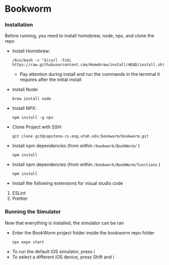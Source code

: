 # Bookworm

### Installation
Before running, you need to install homebrew, node, npx, and clone the repo
* Install Homebrew:
    ```
    /bin/bash -c "$(curl -fsSL https://raw.githubusercontent.com/Homebrew/install/HEAD/install.sh)"
    ```
  * Pay attention during install and run the commands in the terminal it requires after the initial install
* Install Node:
    ```
    brew install node
    ```
* Install NPX:
    ```
    npm install -g npx
    ```
* Clone Project with SSH:
    ```
    git clone git@capstone-cs.eng.utah.edu:bookworm/bookworm.git
    ```
* Install npm dependencies (from within ```/bookwork/BookWorm/``` )
  ```
  npm install
  ```
* Install npm dependencies (from within ```/bookwork/BookWorm/functions``` )
  ```
  npm install
  ```

* Install the following extensions for visual studio code
1. ESLint
2. Prettier

### Running the Simulator
Now that everything is installed, the simulator can be ran
* Enter the BookWorm project folder inside the bookworm repo folder
    ```
    npx expo start
    ```
* To run the default iOS simulator, press i
* To select a different iOS device, press Shift and i

  
